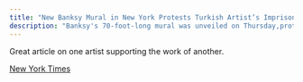 ```yaml
---
title: "New Banksy Mural in New York Protests Turkish Artist’s Imprisonment"
description: "Banksy's 70-foot-long mural was unveiled on Thursday,protesting the imprisonment of the Turkish-Kurdish artist and journalist Zehra Dogan, who was sentenced last March for painting the destruction of a Kurdish town, with Turkey’s flag flying over rubble"
---
```


Great article on one artist supporting the work of another. 

[New York Times](https://www.nytimes.com/2018/03/15/arts/design/banksy-mural-new-york-zehra-dogan.html)


